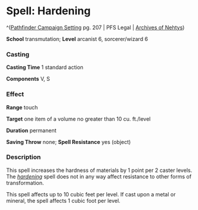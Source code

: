 # Spell: Hardening

^([Pathfinder Campaign Setting][ss-hardening] pg. 207 | PFS Legal | [Archives of Nehtys][sn-hardening])

**School** transmutation; **Level** arcanist 6, sorcerer/wizard 6

### Casting

**Casting Time** 1 standard action  

**Components** V, S

### Effect

**Range** touch  

**Target** one item of a volume no greater than 10 cu. ft./level  

**Duration** permanent  

**Saving Throw** none; **Spell Resistance** yes (object)

### Description

This spell increases the hardness of materials by 1 point per 2 caster levels. The _[hardening]_ spell does not in any way affect resistance to other forms of transformation.  

This spell affects up to 10 cubic feet per level. If cast upon a metal or mineral, the spell affects 1 cubic foot per level.

[ss-hardening]: http://paizo.com/store/downloads/p
[sn-hardening]: http://www.archivesofnethys.com/SpellDisplay.aspx?ItemName=Hardening
[hardening]: http://www.archivesofnethys.com/SpellDisplay.aspx?ItemName=hardening